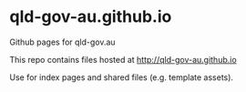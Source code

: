 # qld-gov-au.github.io
Github pages for qld-gov.au

This repo contains files hosted at http://qld-gov-au.github.io

Use for index pages and shared files (e.g. template assets).
